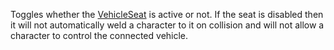 Toggles whether the [VehicleSeat](https://create.roblox.com/docs/reference/engine/classes/VehicleSeat) is active or not. If the seat is
disabled then it will not automatically weld a character to it on
collision and will not allow a character to control the connected vehicle.